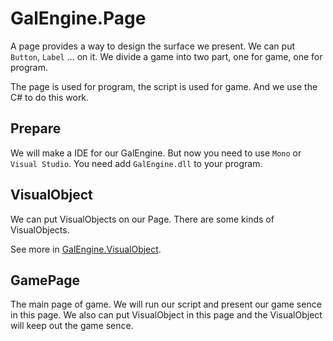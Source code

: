 # GalEngine.Page

A page provides a way to design the surface we present.
We can put `Button`, `Label` ... on it.
We divide a game into two part, one for game, one for program.

The page is used for program, the script is used for game.
And we use the C# to do this work.

## Prepare

We will make a IDE for our GalEngine.
But now you need to use `Mono` or `Visual Studio`.
You need add `GalEngine.dll` to your program.

## VisualObject

We can put VisualObjects on our Page. 
There are some kinds of VisualObjects.

See more in [GalEngine.VisualObject](/GalEngine.VisualObject.md).

## GamePage

The main page of game.
We will run our script and present our game sence in this page.
We also can put VisualObject in this page and the VisualObject will keep out the game sence.
